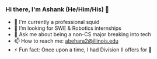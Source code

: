 ### Hi there, I'm Ashank (He/Him/His) 👋


- 🦑 I'm currently a professional squid
- 🤔 I’m looking for SWE & Robotics internships
- 💬 Ask me about being a non-CS major breaking into tech
- 📫 How to reach me: abehara2@illinois.edu
- ⚡ Fun fact: Once upon a time, I had Division II offers for 🎾
